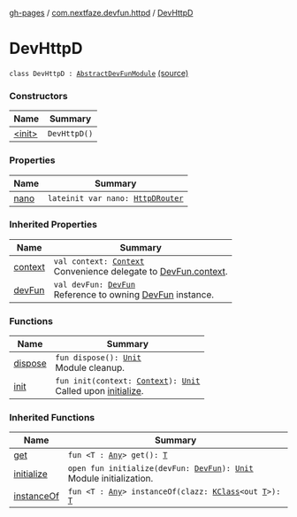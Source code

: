 [gh-pages](../../index.md) / [com.nextfaze.devfun.httpd](../index.md) / [DevHttpD](./index.md)

# DevHttpD

`class DevHttpD : `[`AbstractDevFunModule`](../../com.nextfaze.devfun.core/-abstract-dev-fun-module/index.md) [(source)](https://github.com/NextFaze/dev-fun/tree/master/devfun-httpd/src/main/java/com/nextfaze/devfun/httpd/HttpD.kt#L58)

### Constructors

| Name | Summary |
|---|---|
| [&lt;init&gt;](-init-.md) | `DevHttpD()` |

### Properties

| Name | Summary |
|---|---|
| [nano](nano.md) | `lateinit var nano: `[`HttpDRouter`](../-http-d-router/index.md) |

### Inherited Properties

| Name | Summary |
|---|---|
| [context](../../com.nextfaze.devfun.core/-abstract-dev-fun-module/context.md) | `val context: `[`Context`](https://developer.android.com/reference/android/content/Context.html)<br>Convenience delegate to [DevFun.context](../../com.nextfaze.devfun.core/-dev-fun/context.md). |
| [devFun](../../com.nextfaze.devfun.core/-abstract-dev-fun-module/dev-fun.md) | `val devFun: `[`DevFun`](../../com.nextfaze.devfun.core/-dev-fun/index.md)<br>Reference to owning [DevFun](../../com.nextfaze.devfun.core/-dev-fun/index.md) instance. |

### Functions

| Name | Summary |
|---|---|
| [dispose](dispose.md) | `fun dispose(): `[`Unit`](https://kotlinlang.org/api/latest/jvm/stdlib/kotlin/-unit/index.html)<br>Module cleanup. |
| [init](init.md) | `fun init(context: `[`Context`](https://developer.android.com/reference/android/content/Context.html)`): `[`Unit`](https://kotlinlang.org/api/latest/jvm/stdlib/kotlin/-unit/index.html)<br>Called upon [initialize](../../com.nextfaze.devfun.core/-abstract-dev-fun-module/initialize.md). |

### Inherited Functions

| Name | Summary |
|---|---|
| [get](../../com.nextfaze.devfun.core/-abstract-dev-fun-module/get.md) | `fun <T : `[`Any`](https://kotlinlang.org/api/latest/jvm/stdlib/kotlin/-any/index.html)`> get(): `[`T`](../../com.nextfaze.devfun.core/-abstract-dev-fun-module/get.md#T) |
| [initialize](../../com.nextfaze.devfun.core/-abstract-dev-fun-module/initialize.md) | `open fun initialize(devFun: `[`DevFun`](../../com.nextfaze.devfun.core/-dev-fun/index.md)`): `[`Unit`](https://kotlinlang.org/api/latest/jvm/stdlib/kotlin/-unit/index.html)<br>Module initialization. |
| [instanceOf](../../com.nextfaze.devfun.core/-abstract-dev-fun-module/instance-of.md) | `fun <T : `[`Any`](https://kotlinlang.org/api/latest/jvm/stdlib/kotlin/-any/index.html)`> instanceOf(clazz: `[`KClass`](https://kotlinlang.org/api/latest/jvm/stdlib/kotlin.reflect/-k-class/index.html)`<out `[`T`](../../com.nextfaze.devfun.core/-abstract-dev-fun-module/instance-of.md#T)`>): `[`T`](../../com.nextfaze.devfun.core/-abstract-dev-fun-module/instance-of.md#T) |
